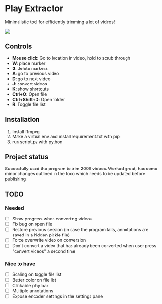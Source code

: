 # Play Extractor

Minimalistic tool for efficiently trimming a lot of videos! 

<img src="demo.gif">



## Controls

* **Mouse click**: Go to location in video, hold to scrub through
* **W**: place marker
* **S**: delete markers
* **A**: go to previous video
* **D**: go to next video
* **J**: convert videos
* **K**: show shortcuts
* **Ctrl+O**: Open file
* **Ctrl+Shift+O**: Open folder
* **R**: Toggle file list



## Installation

1. Install ffmpeg
2. Make a virtual env and install requirement.txt with pip
3. run script.py with python



## Project status

Succesfully used the program to trim 2000 videos. Worked great, has some minor changes outlined in the todo which needs to be updated before publishing



## TODO

### Needed

- [ ] Show progress when converting videos
- [ ] Fix bug on open file
- [ ] Restore previous session (in case the program fails, annotations are saved in a hidden pickle file)
- [ ] Force overwrite video on conversion
- [ ] Don't convert a video that has already been converted when user press "convert videos" a second time

### Nice to have

- [ ] Scaling on toggle file list
- [ ] Better color on file list
- [ ] Clickable play bar
- [ ] Multiple annotations
- [ ] Expose encoder settings in the settings pane